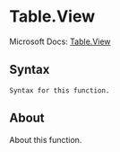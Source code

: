 ---
---

# Table.View

Microsoft Docs: [Table.View](https://docs.microsoft.com/en-us/powerquery-m/table-view)

## Syntax

```
Syntax for this function.
```

## About

About this function.


